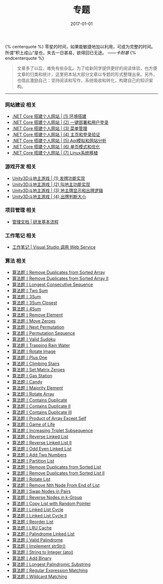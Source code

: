 ﻿---
title: 专题
date: 2017-01-01
---

{% centerquote %}
零星的时间，如果能敏捷地加以利用，可成为完整的时间。
所谓“积土成山”是也，失去一日甚易，欲得回已无途。 
*——卡耐基*
{% endcenterquote %}
>文章多了以后，难免有些杂乱。为了给新同学提供更好的阅读体验，也方便文章的归类和统计，这里把本站大部分文章以专题的形式整理出来。另外，也借此激励自己：坚持阅读和写作，系统吸收和转化，构建自己的知识架构。
---

### 网站建设 相关
- [.NET Core 搭建个人网站 | (1) 环境搭建](/posts/mywebsite/MyWebSite01/)
- [.NET Core 搭建个人网站 | (2) 一键部署和用户登录](/posts/mywebsite/MyWebSite02/)
- [.NET Core 搭建个人网站 | (3) 菜单管理](/posts/mywebsite/MyWebSite03/)
- [.NET Core 搭建个人网站 | (4) 主页和登录验证](/posts/mywebsite/MyWebSite04/)
- [.NET Core 搭建个人网站 | (5) Api模拟和网站分析](/posts/mywebsite/MyWebSite05/)
- [.NET Core 搭建个人网站 | (6) 单页模式和优化](/posts/mywebsite/MyWebSite06/)
- [.NET Core 搭建个人网站 | (7) Linux系统移植](/posts/mywebsite/MyWebSite07/)

### 游戏开发 相关
- [Unity3D斗地主游戏 | (1) 发牌功能实现](/posts/chinesepoker/ChinesePoker01)
- [Unity3D斗地主游戏 | (2) 叫地主功能实现](/posts/chinesepoker/ChinesePoker02)
- [Unity3D斗地主游戏 | (3) 地主牌显示和出牌逻辑](/posts/chinesepoker/ChinesePoker03)
- [Unity3D斗地主游戏 | (4) 出牌判断大小](/posts/chinesepoker/ChinesePoker04)

### 项目管理 相关
- [管理文档 | 研发基本流程](/posts/softwareEngineering/Development.Flow/)

### 工作笔记 相关
- [工作笔记 | Visual Studio 调用 Web Service](/posts/workdiary/WebService.With.VS/)

### 算法 相关
- [算法题丨Remove Duplicates from Sorted Array](/posts/algorithm/001.Remove.Duplicates.from.Sorted.Array)
- [算法题丨Remove Duplicates from Sorted Array II](/posts/algorithm/002.Remove.Duplicates.from.Sorted.Array.II/)
- [算法题丨Longest Consecutive Sequence](/posts/algorithm/003.Longest.Consecutive.Sequence/)
- [算法题丨Two Sum](/posts/algorithm/004.Two.Sum/)
- [算法题丨3Sum](/posts/algorithm/005.3Sum/)
- [算法题丨3Sum Closest](/posts/algorithm/006.3Sum.Closest/)
- [算法题丨4Sum](/posts/algorithm/007.4Sum/)
- [算法题丨Remove Element](/posts/algorithm/008.Remove.Element/)
- [算法题丨Move Zeroes](/posts/algorithm/009.Move.Zeroes/)
- [算法题丨Next Permutation](/posts/algorithm/010.Next.Permutation/)
- [算法题丨Permutation Sequence](/posts/algorithm/011.Permutation.Sequence/)
- [算法题丨Valid Sudoku](/posts/algorithm/012.Valid.Sudoku/)
- [算法题丨Trapping Rain Water](/posts/algorithm/013.Trapping.Rain.Water/)
- [算法题丨Rotate Image](/posts/algorithm/014.Rotate.Image/)
- [算法题丨Plus One](/posts/algorithm/015.Plus.One/)
- [算法题丨Climbing Stairs](/posts/algorithm/016.Climbing.Stairs/)
- [算法题丨Set Matrix Zeroes](/posts/algorithm/017.Set.Matrix.Zeroes/)
- [算法题丨Gas Station](/posts/algorithm/018.Gas.Station/)
- [算法题丨Candy](/posts/algorithm/019.Candy/)
- [算法题丨Majority Element](/posts/algorithm/020.Majority.Element/)
- [算法题丨Rotate Array](/posts/algorithm/021.Rotate.Array/)
- [算法题丨Contains Duplicate](/posts/algorithm/022.Contains.Duplicate/)
- [算法题丨Contains Duplicate II](/posts/algorithm/023.Contains.Duplicate.II/)
- [算法题丨Contains Duplicate III](/posts/algorithm/024.Contains.Duplicate.III/)
- [算法题丨Product of Array Except Self](/posts/algorithm/025.Product.of.Array.Except.Self/)
- [算法题丨Game of Life](/posts/algorithm/026.Game.of.Life/)
- [算法题丨Increasing Triplet Subsequence](/posts/algorithm/027.Increasing.Triplet.Subsequence/)
- [算法题丨Reverse Linked List](/posts/algorithm/028.Reverse.Linked.List/)
- [算法题丨Reverse Linked List II](/posts/algorithm/029.Reverse.Linked.List.II/)
- [算法题丨Odd Even Linked List](/posts/algorithm/030.Odd.Even.Linked.List/)
- [算法题丨Add Two Numbers](/posts/algorithm/031.Add.Two.Numbers/)
- [算法题丨Partition List](/posts/algorithm/032.Partition.List/)
- [算法题丨Remove Duplicates from Sorted List](/posts/algorithm/033.Remove.Duplicates.from.Sorted.List/)
- [算法题丨Remove Duplicates from Sorted List II](/posts/algorithm/034.Remove.Duplicates.from.Sorted.List.II/)
- [算法题丨Rotate List](/posts/algorithm/035.Rotate.List/)
- [算法题丨Remove Nth Node From End of List](/posts/algorithm/036.Remove.Nth.Node.From.End.of.List/)
- [算法题丨Swap Nodes in Pairs](/posts/algorithm/037.Swap.Nodes.in.Pairs/)
- [算法题丨Reverse Nodes in k-Group](/posts/algorithm/038.Reverse.Nodes.in.k-Group/)
- [算法题丨Copy List with Random Pointer](/posts/algorithm/039.Copy.List.with.Random.Pointer/)
- [算法题丨Linked List Cycle](/posts/algorithm/040.Linked.List.Cycle/)
- [算法题丨Linked List Cycle II](/posts/algorithm/041.Linked.List.Cycle.II/)
- [算法题丨Reorder List](/posts/algorithm/042.Reorder.List/)
- [算法题丨LRU Cache](/posts/algorithm/043.LRU.Cache/)
- [算法题丨Palindrome Linked List](/posts/algorithm/044.Palindrome.Linked.List/)
- [算法题丨Valid Palindrome](/posts/algorithm/045.Valid.Palindrome/)
- [算法题丨Implement strStr()](/posts/algorithm/046.Implement.strStr/)
- [算法题丨String to Integer (atoi)](/posts/algorithm/047.String.to.Integer/)
- [算法题丨Add Binary](/posts/algorithm/048.Add.Binary/)
- [算法题丨Longest Palindromic Substring](/posts/algorithm/049.Longest.Palindromic.Substring/)
- [算法题丨Regular Expression Matching](/posts/algorithm/050.Regular.Expression.Matching/)
- [算法题丨Wildcard Matching](/posts/algorithm/051.Wildcard.Matching/)